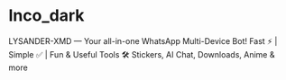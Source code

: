 # Inco_dark
LYSANDER-XMD — Your all-in-one WhatsApp Multi-Device Bot! Fast ⚡ | Simple ✅ | Fun &amp; Useful Tools 🛠️ Stickers, AI Chat, Downloads, Anime &amp; more
